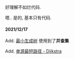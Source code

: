 好理解不如烂代码.

嗯.. 是的, 基本只有代码.

#### 2021/12/17
Add. [最小生成树]()  使用到了**并查集**

Add. [单源最短路径 - Dijkstra](https://github.com/mhvvv/Data_structures-and-algorithms/blob/main/%E7%BB%8F%E5%85%B8%E6%95%B0%E6%8D%AE%E7%BB%93%E6%9E%84/Dijkstra.cpp)
